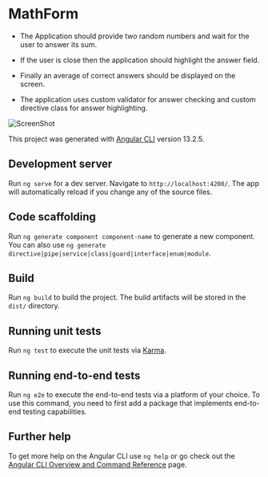 # MathForm

- The Application should provide two random numbers and wait for the user to answer its sum.

- If the user is close then the application should highlight the answer field.

- Finally an average of correct answers should be displayed on the screen.

- The application uses custom validator for answer checking and custom directive class for answer highlighting.

![ScreenShot](https://user-images.githubusercontent.com/27942487/156778179-702947e8-f876-453f-9c7e-69294472b31b.png)

This project was generated with [Angular CLI](https://github.com/angular/angular-cli) version 13.2.5.

## Development server

Run `ng serve` for a dev server. Navigate to `http://localhost:4200/`. The app will automatically reload if you change any of the source files.

## Code scaffolding

Run `ng generate component component-name` to generate a new component. You can also use `ng generate directive|pipe|service|class|guard|interface|enum|module`.

## Build

Run `ng build` to build the project. The build artifacts will be stored in the `dist/` directory.

## Running unit tests

Run `ng test` to execute the unit tests via [Karma](https://karma-runner.github.io).

## Running end-to-end tests

Run `ng e2e` to execute the end-to-end tests via a platform of your choice. To use this command, you need to first add a package that implements end-to-end testing capabilities.

## Further help

To get more help on the Angular CLI use `ng help` or go check out the [Angular CLI Overview and Command Reference](https://angular.io/cli) page.
